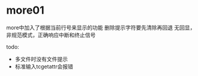 # more01
more中加入了根据当前行号来显示的功能
删除提示字符要先清除再回退
无回显，非规范模式，正确响应中断和终止信号

todo:
- 多文件时没有文件提示
- 标准输入tcgetattr会报错
